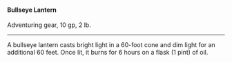 #### Bullseye Lantern

Adventuring gear, 10 gp, 2 lb.

---

A bullseye lantern casts bright light in a 60-foot cone and dim light for an additional 60 feet. Once lit, it burns for 6 hours on a flask (1 pint) of oil.